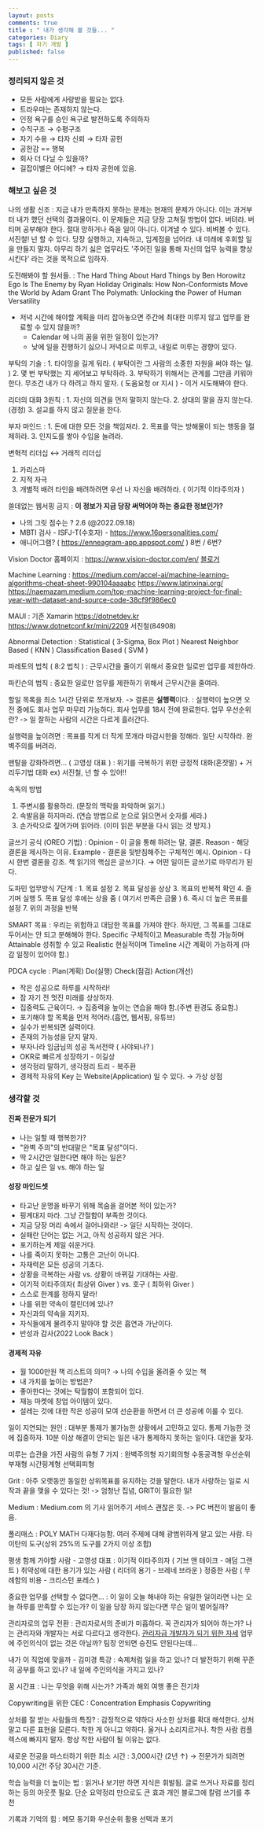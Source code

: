 ```yaml
---
layout: posts
comments: true
title : " 내가 생각해 볼 것들... "
categories: Diary
tags: [ 자기 개발 ]
published: false
---
```


### 정리되지 않은 것

- 모든 사람에게 사랑받을 필요는 없다.
- 트라우마는 존재하지 않는다.
- 인정 욕구를 승인 욕구로 발전하도록 주의하자
- 수직구조 → 수평구조
- 자기 수용 → 타자 신뢰 → 타자 공헌
- 공헌감 == 행복
- 회사 더 다닐 수 있을까?
- 길잡이별은 어디에? → 타자 공헌에 있음.

### 해보고 싶은 것

나의 생활 신조
 : 지금 내가 만족하지 못하는 문제는 현재의 문제가 아니다.
   이는 과거부터 내가 했던 선택의 결과물이다.
   이 문제들은 지금 당장 고쳐질 방법이 없다.
   버텨라. 버티며 공부해야 한다.
   절대 망하거나 죽을 일이 아니다.
   이겨낼 수 있다. 비벼볼 수 있다.
   서진철! 넌 할 수 있다.
   당장 실행하고, 지속하고, 임계점을 넘어라.
   내 미래에 후회할 일을 만들지 말자.
   아무리 하기 싫은 업무라도 '주어진 일을 통해 자신의 업무 능력을 향상시킨다' 라는 것을 목적으로 임하자.

도전해봐야 할 원서들.
 : The Hard Thing About Hard Things by Ben Horowitz
   Ego Is The Enemy by Ryan Holiday
   Originals: How Non-Conformists Move the World by Adam Grant
   The Polymath: Unlocking the Power of Human Versatility

- 저녁 시간에 해야할 계획을 미리 잡아놓으면 주간에 최대한 미루지 않고 업무를 완료할 수 있지 않을까?
  - Calendar 에 나의 꿈을 위한 일정이 있는가?
  - 낮에 일을 진행하기 싫으니 저녁으로 미루고, 내일로 미루는 경향이 있다.

부탁의 기술
 : 1. 타이밍을 길게 둬라. ( 부탁이란 그 사람의 소중한 자원을 써야 하는 일. )
   2. 몇 번 부탁했는 지 세어보고 부탁하라.
   3. 부탁하기 위해서는 관계를 그만큼 키워야 한다.
   무조건 내가 다 하려고 하지 말자. ( 도움요청 or 지시 ) - 이거 시도해봐야 한다.

리더의 대화 3원칙
 : 1. 자신의 의견을 먼저 말하지 않는다.
   2. 상대의 말을 끊지 않는다. (경청)
   3. 설교를 하지 않고 질문을 한다.

부자 마인드
 : 1. 돈에 대한 모든 것을 책임져라.
   2. 목표를 막는 방해물이 되는 행동을 절제하라.
   3. 인지도를 쌓아 수입을 늘려라.

변혁적 리더십 ↔ 거래적 리더십

1. 카리스마
2. 지적 자극
3. 개별적 배려
타인을 배려하려면 우선 나 자신을 배려하라. ( 이기적 이타주의자 )

쓸데없는 웹서핑 금지
 : **이 정보가 지금 당장 써먹어야 하는 중요한 정보인가?**

- 나의 그릿 점수는 ? 2.6 (@2022.09.18)
- MBTI 검사 - ISFJ-T(수호자) - <https://www.16personalities.com/>
- 애니어그램? ( <https://enneagram-app.appspot.com/> ) 8번 / 6번?

Vision Doctor 홈페이지
 : <https://www.vision-doctor.com/en/>
 [블로거](https://blog.naver.com/posionsnake/222148612265)

Machine Learning
 : <https://medium.com/accel-ai/machine-learning-algorithms-cheat-sheet-990104aaaabc>
   <https://www.latinxinai.org/>
   <https://naemazam.medium.com/top-machine-learning-project-for-final-year-with-dataset-and-source-code-38cf9f986ec0>

MAUI
 : 기존 Xamarin
   <https://dotnetdev.kr>
   <https://www.dotnetconf.kr/mini/2209>
   서진철(84908)

Abnormal Detection
 : Statistical ( 3-Sigma, Box Plot )
   Nearest Neighbor Based ( KNN )
   Classification Based ( SVM )

파레토의 법칙 ( 8:2 법칙 )
 : 근무시간을 줄이기 위해서 중요한 일로만 업무를 제한하라.

파킨슨의 법칙
 : 중요한 일로만 업무를 제한하기 위해서 근무시간을 줄여라.

할일 목록을 최소 1시간 단위로 쪼개보자. -> 결론은 **실행력**이다.
 : 실행력이 높으면 오전 중에도 회사 업무 마무리 가능하다.
   회사 업무를 18시 전에 완료한다.
   업무 우선순위란? -> 일 잘하는 사람의 시간은 다르게 흘러간다.

실행력을 높이려면
 : 목표를 작게 더 작게 쪼개라
   마감시한을 정해라.
   일단 시작하라.
   완벽주의를 버려라.

맨탈을 강화하려면... ( 고영성 대표 )
 : 위기를 극복하기 위한 긍정적 대화(혼잣말) + 거리두기법 대화
   ex) 서진철, 넌 할 수 있어!!

속독의 방법

1. 주변시를 활용하라. (문장의 맥락을 파악하며 읽기.)
2. 속발음을 하지마라. (연습 방법으로 눈으로 읽으면서 숫자를 세라.)
3. 손가락으로 짚어가며 읽어라. (이미 읽은 부분을 다시 읽는 것 방지.)

글쓰기 공식 (OREO 기법)
 : Opinion - 이 글을 통해 하려는 말, 결론.
   Reason - 해당 결론을 제시하는 이유.
   Example - 결론을 뒷받침해주는 구체적인 예시.
   Opinion - 다시 한번 결론을 강조.
   책 읽기의 핵심은 글쓰기다. → 어떤 일이든 글쓰기로 마무리가 된다.

도파민 업무방식 7단계
 : 1. 목표 설정
   2. 목표 달성을 상상
   3. 목표의 반복적 확인
   4. 즐기며 실행
   5. 목표 달성 후에는 상을 줌 ( 여기서 만족은 금물 )
   6. 즉시 더 높은 목표를 설정
   7. 위의 과정을 반복

SMART 목표
 : 우리는 위험하고 대담한 목표를 가져야 한다.
   하지만, 그 목표를 그대로 두어서는 안 되고 분해해야 한다.
   Specific 구체적이고
   Measurable 측정 가능하며
   Attainable 성취할 수 있고
   Realistic 현실적이며
   Timeline 시간 계획이 가능하게 (마감 일정이 있어야 함.)
  
PDCA cycle
 : Plan(계획)
   Do(실행)
   Check(점검)
   Action(개선)

- 작은 성공으로 하루를 시작하라!
- 잠 자기 전 멋진 미래를 상상하자.
- 집중력도 근육이다. → 집중력을 높이는 연습을 해야 함.(주변 환경도 중요함.)
- 포기해야 할 목록을 먼저 적어라.(흡연, 웹서핑, 유튜브)
- 실수가 반복되면 실력이다.
- 존재의 가능성을 닫지 말자.
- 부자나라 임금님의 성공 독서전략 ( 사야되나? )
- OKR로 빠르게 성장하기 - 이길상
- 생각정리 말하기, 생각정리 트리 - 복주환
- 경제적 자유의 Key 는 Website(Application) 일 수 있다. → 가상 상점

### 생각할 것

#### 진짜 전문가 되기

- 나는 일할 때 행복한가?
- "완벽 주의"의 반대말은 "목표 달성"이다.
- 딱 2시간만 일한다면 해야 하는 일은?
- 하고 싶은 일 vs. 해야 하는 일

#### 성장 마인드셋

- 타고난 운명을 바꾸기 위해 목숨을 걸어본 적이 있는가?
- 핑계대지 마라. 그냥 간절함이 부족한 것이다.
- 지금 당장 머리 속에서 걸어나와라! -> 일단 시작하는 것이다.
- 실패란 단어는 없는 거고, 아직 성공하지 않은 거다.
- 포기하는게 제일 쉬운거다.
- 나를 죽이지 못하는 고통은 고난이 아니다.
- 자재력은 모든 성공의 기초다.
- 상황을 극복하는 사람 vs. 상황이 바뀌길 기대하는 사람.
- 이기적 이타주의자( 최상위 Giver ) vs. 호구 ( 최하위 Giver )
- 스스로 한계를 정하지 말라!
- 나를 위한 약속이 캘린더에 있나?
- 자신과의 약속을 지키자.
- 자식들에게 물려주지 말아야 할 것은 흡연과 가난이다.
- 반성과 감사(2022 Look Back )

#### 경제적 자유

- 월 1000만원 책 리스트의 의미? → 나의 수입을 올려줄 수 있는 책
- 내 가치를 높이는 방법은?
- 좋아한다는 것에는 탁월함이 포함되어 있다.
- 재능 마켓에 창업 아이템이 있다.
- 설레는 것에 대한 작은 성공이 모여 선순환을 하면서 더 큰 성공에 이룰 수 있다.

일이 지연되는 원인
 : 대부분 통제가 불가능한 상황에서 고민하고 있다.
   통제 가능한 것에 집중하자.
   10분 이상 해결이 안되는 일은 내가 통제하지 못하는 일이다. 대안을 찾자.

미루는 습관을 가진 사람의 유형 7 가지
 : 완벽주의형
   자기회의형
   수동공격형
   우선순위 부재형
   시간핑계형
   선택회피형

Grit
 : 아주 오랫동안 동일한 상위목표를 유지하는 것을 말한다.
   내가 사랑하는 일로 시작과 끝을 맺을 수 있다는 것! -> 엄청난 집념, GRIT이 필요한 일!

Medium
 : Medium.com 의 기사 읽어주기 서비스 괜찮은 듯. -> PC 버전이 발음이 좋음.

폴리매스
 : POLY MATH
 다재다능함. 여러 주제에 대해 광범위하게 알고 있는 사람.
 타이탄의 도구(상위 25%의 도구를 2가지 이상 조합)

평생 함께 가야할 사람 - 고영성 대표
 : 이기적 이타주의자 ( 기브 앤 테이크 - 애덤 그랜트 )
   취약성에 대한 용기가 있는 사람 ( 리더의 용기 - 브레네 브라운 )
   정중한 사람 ( 무례함의 비용 - 크리스턴 포레스 )

중요한 업무를 선택할 수 없다면...
 : 이 일이 오늘 해내야 하는 유일한 일이라면 나는 오늘 하루를 만족할 수 있는가?
   이 일을 당장 하지 않는다면 무슨 일이 벌어질까?

관리자로의 업무 전환
 : 관리자로서의 준비가 미흡하다. 꼭 관리자가 되어야 하는가?  나는 관리자와 개발자는 서로 다르다고 생각한다.
   [관리자급 개발자가 되기 위한 자세](https://brunch.co.kr/@yper/2)
   업무에 주인의식이 없는 것은 아닐까?
   팀장 안되면 승진도 안된다는데...

내가 이 직업에 맞을까 - 김미경 특강
 : 숙제처럼 일을 하고 있나?
   더 발전하기 위해 꾸준히 공부를 하고 있나?
   내 일에 주인의식을 가지고 있나?

꿈 시간표
 : 나는 무엇을 위해 사는가?
   가족과 해외 여행
   좋은 전기차

Copywriting을 위한 CEC
 : Concentration
   Emphasis
   Copywriting

상처를 잘 받는 사람들의 특징?
 : 감정적으로 약하다
   사소한 상처를 확대 해석한다.
   상처 말고 다른 표현을 모른다.
   착한 게 아니고 약하다.
   울거나 소리지르거나.
   착한 사람 컴플렉스에 빠지지 말자.
   항상 착한 사람이 될 이유는 없다.

새로운 전공을 마스터하기 위한 최소 시간
 : 3,000시간 (2년 ↑) → 전문가가 되려면 10,000 시간!
   주당 30시간 기준.

학습 능력을 더 높이는 법
 : 읽거나 보기만 하면 지식은 휘발됨.
   글로 쓰거나 자료를 정리하는 등의 아웃풋 필요.
   단순 요약정리 만으로도 큰 효과
   개인 블로그에 칼럼 쓰기를 추천

기록과 기억의 힘
 : 메모
   동기화
   우선순위 활용
   선택과 포기
